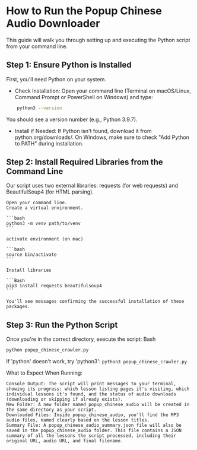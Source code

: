 # How to Run the Popup Chinese Audio Downloader

This guide will walk you through setting up and executing the Python script from your command line.

## Step 1: Ensure Python is Installed

First, you'll need Python on your system.

- Check Installation: Open your command line (Terminal on macOS/Linux, Command Prompt or PowerShell on Windows) and type:

```bash    
    python3 --version
```

You should see a version number (e.g., Python 3.9.7).

- Install if Needed: If Python isn't found, download it from python.org/downloads/. On Windows, make sure to check "Add Python to PATH" during installation.
   

## Step 2: Install Required Libraries from the Command Line

Our script uses two external libraries: requests (for web requests) and BeautifulSoup4 (for HTML parsing).

    Open your command line.
    Create a virtual environment.

    ```bash
    python3 -m venv path/to/venv
    ```

    activate environment (on mac)
    
    ```bash
    source bin/activate
    ```

    Install libraries

    ```Bash
    pip3 install requests beautifulsoup4
    ```

    You'll see messages confirming the successful installation of these packages.

## Step 3: Run the Python Script

Once you're in the correct directory, execute the script:
Bash

```python
python popup_chinese_crawler.py
```
If 'python' doesn't work, try 'python3':
`python3 popup_chinese_crawler.py`

What to Expect When Running:

    Console Output: The script will print messages to your terminal, showing its progress: which lesson listing pages it's visiting, which individual lessons it's found, and the status of audio downloads (downloading or skipping if already exists).
    New Folder: A new folder named popup_chinese_audio will be created in the same directory as your script.
    Downloaded Files: Inside popup_chinese_audio, you'll find the MP3 audio files, named clearly based on the lesson titles.
    Summary File: A popup_chinese_audio_summary.json file will also be saved in the popup_chinese_audio folder. This file contains a JSON summary of all the lessons the script processed, including their original URL, audio URL, and final filename.
